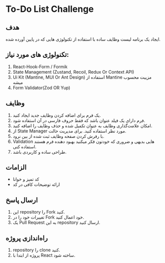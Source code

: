 # To-Do List Challenge

## هدف

ایجاد یک برنامه لیست وظایف ساده با استفاده از تکنولوژی هایی که در پایین آورده شده.

## تکنولوژی های مورد نیاز:

1. React-Hook-Form / Formik
2. State Management (Zustand, Recoil, Redux Or Context API)
3. Ui Kit (Mantine, MUI Or Ant Design) استفاده از Mantine مزییت محسوب میشه
4. Form Validator(Zod OR Yup)

## وظایف

1. یک فرم برای اضافه کردن وظایف جدید ایجاد کنید.
2. فرم دارای یک فیلد عنوان باشد که فقط حروف فارسی در آن استفاده شود.
3. امکان علامت‌گذاری وظایف به عنوان تکمیل شده و حذف وظایف را اضافه کنید.
4. از State Manager مورد نظر استفاده کنید. برای مدیریت حالت.
5. با رفرش کردن صفحه وظایف ثبت شده از بین نرود.
6. Validation هایی بدیهی و ضروری که خودتون فکر میکنید بهبود دهنده فرم هستند استفاده کنی.
7. طراحی ساده و کاربردی باشد.

## الزامات

-   کد تمیز و خوانا
-   ارائه توضیحات کافی در کد

## ارسال پاسخ

1. این repository را Fork کنید.
2. تغییرات خود را در Fork خود اعمال کنید.
3. یک Pull Request به این repository ارسال کنید.

## راه‌اندازی پروژه

1. repository را clone کنید.
2. پروژه از ابتدا با React ساخته شود.
